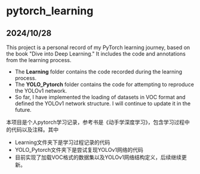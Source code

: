 # pytorch_learning
## 2024/10/28
This project is a personal record of my PyTorch learning journey, based on the book "Dive into Deep Learning." It includes the code and annotations from the learning process.
- The **Learning** folder contains the code recorded during the learning process.
- The **YOLO_Pytorch** folder contains the code for attempting to reproduce the YOLOv1 network.
- So far, I have implemented the loading of datasets in VOC format and defined the YOLOv1 network structure. I will continue to update it in the future.

本项目是个人pytorch学习记录，参考书是《动手学深度学习》，包含学习过程中的代码以及注释。其中
- Learning文件夹下是学习过程记录的代码
- YOLO_Pytorch文件夹下是尝试复现YOLOv1网络的代码
- 目前实现了加载VOC格式的数据集以及YOLOv1网络结构定义，后续继续更新。
